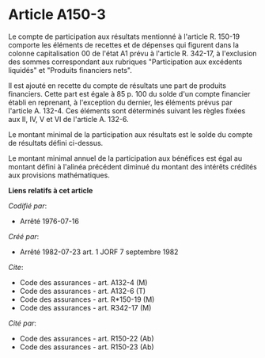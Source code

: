 # Article A150-3

Le compte de participation aux résultats mentionné à l'article R. 150-19 comporte les éléments de recettes et de dépenses qui
figurent dans la colonne capitalisation 00 de l'état A1 prévu à l'article R. 342-17, à l'exclusion des sommes correspondant
aux rubriques "Participation aux excédents liquidés" et "Produits financiers nets".

Il est ajouté en recette du compte de résultats une part de produits financiers. Cette part est égale à 85 p. 100 du solde
d'un compte financier établi en reprenant, à l'exception du dernier, les éléments prévus par l'article A. 132-4. Ces éléments
sont déterminés suivant les règles fixées aux II, IV, V et VI de l'article A. 132-6.

Le montant minimal de la participation aux résultats est le solde du compte de résultats défini ci-dessus.

Le montant minimal annuel de la participation aux bénéfices est égal au montant défini à l'alinéa précédent diminué du
montant des intérêts crédités aux provisions mathématiques.

**Liens relatifs à cet article**

_Codifié par_:

  - Arrêté 1976-07-16

_Créé par_:

  - Arrêté 1982-07-23 art. 1 JORF 7 septembre 1982

_Cite_:

  - Code des assurances - art. A132-4 (M)
  - Code des assurances - art. A132-6 (T)
  - Code des assurances - art. R*150-19 (M)
  - Code des assurances - art. R342-17 (M)

_Cité par_:

  - Code des assurances - art. R150-22 (Ab)
  - Code des assurances - art. R150-23 (Ab)
